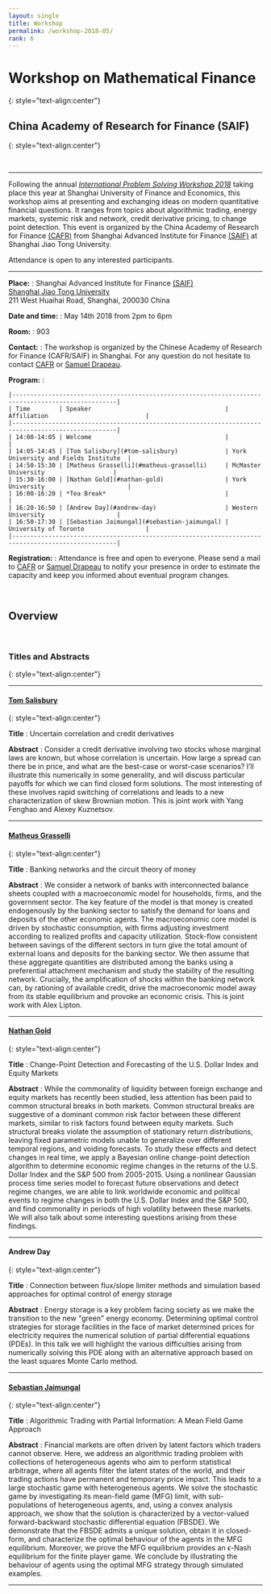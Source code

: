 ```yaml
---
layout: single
title: Workshop
permalink: /workshop-2018-05/
rank: 6
---
```

<style>
.flex-container {
  padding: 0;
  margin: 0;
  list-style: none;
  
  display: -webkit-box;
  display: -moz-box;
  display: -ms-flexbox;
  display: -webkit-flex;
  display: flex;
  
  -webkit-flex-flow: row wrap;
  justify-content: space-around;
  align-items: center;
}
.flex-item {
  padding: 0px;
  width: 20%;
  margin-top: 0px;
  
  text-align: center;
}
</style>




# Workshop on Mathematical Finance
{: style="text-align:center"}

## China Academy of Research for Finance (SAIF)
{: style="text-align:center"}

<br>
  
-----

Following the annual [*International Problem Solving Workshop 2018*](http://math.shufe.edu.cn/52/2b/c4144a86571/page.htm) taking place this year at Shanghai University of Finance and Economics, this workshop aims at presenting and exchanging ideas on modern quantitative financial questions.
It ranges from topics about algorithmic trading, energy markets, systemic risk and network, credit derivative pricing, to change point detection.
This event is organized by the China Academy of Research for Finance [(CAFR)](http://en.cafr.cn/About/Index.aspx) from Shanghai Advanced Institute for Finance [(SAIF)](http://en.saif.sjtu.edu.cn/) at Shanghai Jiao Tong University.

Attendance is open to any interested participants.






-----

**Place:** 
:   Shanghai Advanced Institute for Finance [(SAIF)](http://http://saif.sjtu.edu.cn/en)    
    [Shanghai Jiao Tong University](http://www.sjtu.edu.cn/)  
    211 West Huaihai Road, Shanghai, 200030 China

**Date and time:**
:   May 14th 2018 from 2pm to 6pm

**Room:**
:   903

**Contact:**
:   The workshop is organized by the Chinese Academy of Research for Finance (CAFR/SAIF) in Shanghai. For any question do not hesitate to contact [CAFR](mailto:cafr@saif.sjtu.edu.cn) or [Samuel Drapeau](mailto:sdrapeau@saif.sjtu.edu.cn).

**Program:**
:      

    |---------------------------------------------------------------------------------------------------|
    | Time        | Speaker                                     | Affiliation                           |
    |---------------------------------------------------------------------------------------------------|
    | 14:00-14:05 | Welcome                                     |                                       |
    | 14:05-14:45 | [Tom Salisbury](#tom-salisbury)             | York University and Fields Institute  |
    | 14:50-15:30 | [Matheus Grasselli](#matheus-grasselli)     | McMaster University                   |
    | 15:30-16:00 | [Nathan Gold](#nathan-gold)                 | York University                       |
    | 16:00-16:20 | *Tea Break*                                 |                                       |
    | 16:20-16:50 | [Andrew Day](#andrew-day)                   | Western University                    |
    | 16:50-17:30 | [Sebastian Jaimungal](#sebastian-jaimungal) | University of Toronto                 |
    |---------------------------------------------------------------------------------------------------|


**Registration:**
:   Attendance is free and open to everyone. Please send a mail to [CAFR](mailto:cafr@saif.sjtu.edu.cn) or [Samuel Drapeau](mailto:sdrapeau@saif.sjtu.edu.cn) to notify your presence in order to estimate the capacity and keep you informed about eventual program changes.

<br>

## Overview



<br>

### Titles and Abstracts
{: style="text-align:center"}

-----

#### [Tom Salisbury](http://www.math.yorku.ca/~salt/)
{: style="text-align:center"}

**Title**
:    Uncertain correlation and credit derivatives

**Abstract**
:    Consider a credit derivative involving two stocks whose marginal laws are known, but whose correlation is uncertain. How large a spread can there be in price, and what are the best-case or worst-case scenarios? I’ll illustrate this numerically in some generality, and will discuss particular payoffs for which we can find closed form solutions. The most interesting of these involves rapid switching of correlations and leads to a new characterization of skew Brownian motion. This is joint work with Yang Fenghao and Alexey Kuznetsov. 


-----

#### [Matheus Grasselli](https://ms.mcmaster.ca/~grasselli/)
{: style="text-align:center"}

**Title**
:    Banking networks and the circuit theory of money 

**Abstract**
:    We consider a network of banks with interconnected balance sheets coupled with a macroeconomic model for households, firms, and the government sector. The key feature of the model is that money is created endogenously by the banking sector to satisfy the demand for loans and deposits of the other economic agents. The macroeconomic core model is driven by stochastic consumption, with firms adjusting investment according to realized profits and capacity utilization. Stock-flow consistent between savings of the different sectors in turn give the total amount of external loans and deposits for the banking sector. We then assume that these aggregate quantities are distributed among the banks using a preferential attachment mechanism and study the stability of the resulting network. Crucially, the amplification of shocks within the banking network can, by rationing of available credit, drive the macroeconomic model away from its stable equilibrium and provoke an economic crisis. This is joint work with Alex Lipton.  

-----

#### [Nathan Gold](http://nathangold.org/)
{: style="text-align:center"}

**Title**
:   Change-Point Detection and Forecasting of the U.S. Dollar Index and Equity Markets  

**Abstract**
:   While the commonality of liquidity between foreign exchange and equity markets has recently been studied, less attention has been paid to common structural breaks in both markets. Common structural breaks are suggestive of a dominant common risk factor between these different markets, similar to risk factors found between equity markets. Such structural breaks violate the assumption of stationary return distributions, leaving fixed parametric models unable to generalize over different temporal regions, and voiding forecasts. To study these effects and detect changes in real time, we apply a Bayesian online change-point detection algorithm to determine economic regime changes in the returns of the U.S. Dollar Index and the S\&P 500 from 2005-2015. Using a nonlinear Gaussian process time series model to forecast future observations and detect regime changes, we are able to link worldwide economic and political events to regime changes in both the U.S. Dollar Index and the S\&P 500, and find commonality in periods of high volatility between these markets. We will also talk about some interesting questions arising from these findings. 

-----

#### Andrew Day
{: style="text-align:center"}

**Title**
:   Connection between flux/slope limiter methods and simulation based approaches for optimal control of energy storage  

**Abstract**
:    Energy storage is a key problem facing society as we make the transition to the new "green" energy economy. Determining optimal control strategies for storage facilities in the face of market determined prices for electricity requires the numerical solution of partial differential equations (PDEs). In this talk we will highlight the various difficulties arising from numerically solving this PDE along with an alternative approach based on the least squares Monte Carlo method.

-----

#### [Sebastian Jaimungal](http://sebastian.statistics.utoronto.ca/)
{: style="text-align:center"}

**Title**
:    Algorithmic Trading with Partial Information:  A Mean Field Game Approach

**Abstract**
:    Financial markets are often driven by latent factors which traders cannot observe. Here, we address an algorithmic trading problem with collections of heterogeneous agents who aim to perform statistical arbitrage, where all agents filter the latent states of the world, and their trading actions have permanent and temporary price impact. This leads to a large stochastic game with heterogeneous agents. We solve the stochastic game by investigating its mean-field game (MFG) limit, with sub-populations of heterogeneous agents, and, using a convex analysis approach, we show that the solution is characterized by a vector-valued forward-backward stochastic differential equation (FBSDE). We demonstrate that the FBSDE admits a unique solution, obtain it in closed-form, and characterize the optimal behaviour of the agents in the MFG equilibrium. Moreover, we prove the MFG equilibrium provides an $\epsilon$-Nash equilibrium for the finite player game. We conclude by illustrating the behaviour of agents using the optimal MFG strategy through simulated examples.


-----


